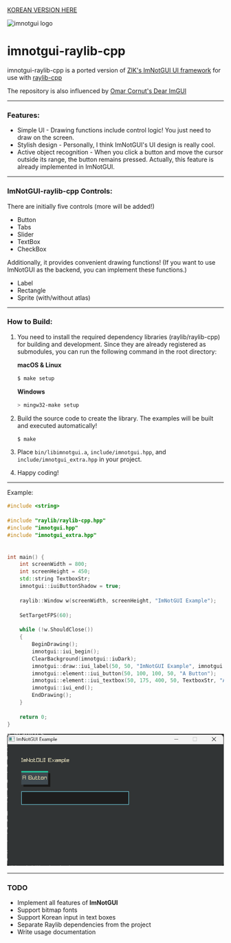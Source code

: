 [KOREAN VERSION HERE](README-KOR.md)

![imnotgui logo](https://TandyRum1024.github.io/imnotgui_huge.png)

# imnotgui-raylib-cpp

imnotgui-raylib-cpp is a ported version of [ZIK's ImNotGUI UI framework](https://github.com/TandyRum1024/sincerly-imnotgui-gml/tree/master) for use with [raylib-cpp](https://github.com/RobLoach/raylib-cpp)

The repository is also influenced by [Omar Cornut's Dear ImGUI](https://github.com/ocornut/imgui)

---

### Features:

* Simple UI - Drawing functions include control logic! You just need to draw on the screen.
* Stylish design - Personally, I think ImNotGUI's UI design is really cool.
* Active object recognition - When you click a button and move the cursor outside its range, the button remains pressed. Actually, this feature is already implemented in ImNotGUI.

---

### ImNotGUI-raylib-cpp Controls:

There are initially five controls (more will be added!)

* Button
* Tabs
* Slider
* TextBox
* CheckBox

Additionally, it provides convenient drawing functions! (If you want to use ImNotGUI as the backend, you can implement these functions.)

- Label
- Rectangle
- Sprite (with/without atlas)

---

### How to Build:

1. You need to install the required dependency libraries (raylib/raylib-cpp) for building and development. Since they are already registered as submodules, you can run the following command in the root directory:

   **macOS & Linux**

   ```bash
   $ make setup
   ```

   **Windows**

   ```powershell
   > mingw32-make setup
   ```

2. Build the source code to create the library. The examples will be built and executed automatically!

   ```bash
   $ make
   ```

3. Place `bin/libimnotgui.a`, `include/imnotgui.hpp`, and `include/imnotgui_extra.hpp` in your project.

4. Happy coding!

---

Example:

```cpp
#include <string>

#include "raylib/raylib-cpp.hpp"
#include "imnotgui.hpp"
#include "imnotgui_extra.hpp"


int main() {
    int screenWidth = 800;
    int screenHeight = 450;
    std::string TextboxStr;
    imnotgui::iuiButtonShadow = true;

    raylib::Window w(screenWidth, screenHeight, "ImNotGUI Example");

    SetTargetFPS(60);
    
    while (!w.ShouldClose())
    {
        BeginDrawing();
        imnotgui::iui_begin();
        ClearBackground(imnotgui::iuDark);
        imnotgui::draw::iui_label(50, 50, "ImNotGUI Example", imnotgui::iuCream);
        imnotgui::element::iui_button(50, 100, 100, 50, "A Button");
        imnotgui::element::iui_textbox(50, 175, 400, 50, TextboxStr, "A Textbox");
        imnotgui::iui_end();
        EndDrawing();
    }

    return 0;
}
```

![ex1](example1.png)

---

### TODO

- Implement all features of **ImNotGUI**
- Support bitmap fonts
- Support Korean input in text boxes
- Separate Raylib dependencies from the project
- Write usage documentation
